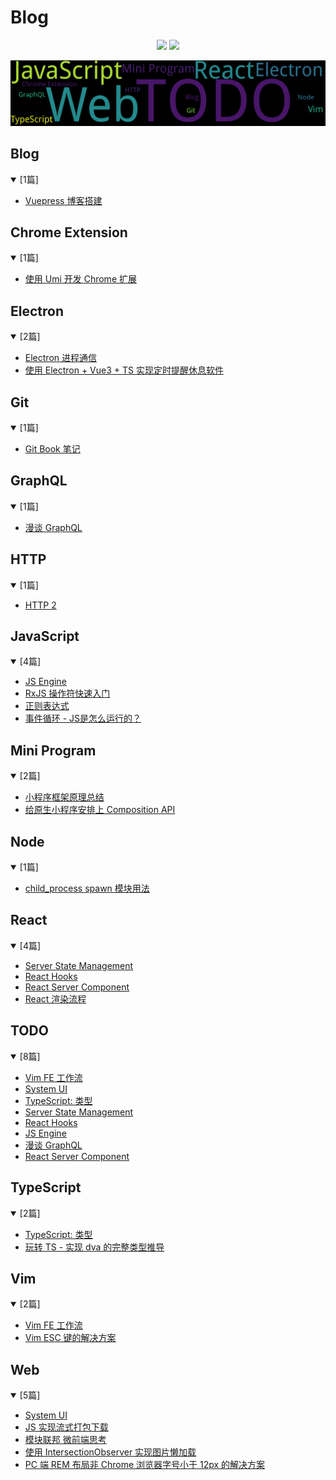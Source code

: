 
# Blog

<p align='center'>
    <img src="https://badgen.net/github/issues/lei4519/blog"/>
    <img src="https://badgen.net/badge/last-commit/2024-03-25 15:16:56"/>
</p>
    <img src="assets/wordcloud.png" title="词云" alt="词云">

## Blog

<details open>
<summary>[1篇]</summary>

- [Vuepress 博客搭建](https://github.com/lei4519/blog/issues/38) 


</details>

            

## Chrome Extension

<details open>
<summary>[1篇]</summary>

- [使用 Umi 开发 Chrome 扩展](https://github.com/lei4519/blog/issues/37) 


</details>

            

## Electron

<details open>
<summary>[2篇]</summary>

- [Electron 进程通信](https://github.com/lei4519/blog/issues/39) 
- [使用 Electron + Vue3 + TS 实现定时提醒休息软件](https://github.com/lei4519/blog/issues/36) 


</details>

            

## Git

<details open>
<summary>[1篇]</summary>

- [Git Book 笔记](https://github.com/lei4519/blog/issues/40) 


</details>

            

## GraphQL

<details open>
<summary>[1篇]</summary>

- [漫谈 GraphQL](https://github.com/lei4519/blog/issues/56) 


</details>

            

## HTTP

<details open>
<summary>[1篇]</summary>

- [HTTP 2](https://github.com/lei4519/blog/issues/41) 


</details>

            

## JavaScript

<details open>
<summary>[4篇]</summary>

- [JS Engine](https://github.com/lei4519/blog/issues/57) 
- [RxJS 操作符快速入门](https://github.com/lei4519/blog/issues/52) 
- [正则表达式](https://github.com/lei4519/blog/issues/51) 
- [事件循环 - JS是怎么运行的？](https://github.com/lei4519/blog/issues/47) 


</details>

            

## Mini Program

<details open>
<summary>[2篇]</summary>

- [小程序框架原理总结](https://github.com/lei4519/blog/issues/43) 
- [给原生小程序安排上 Composition API](https://github.com/lei4519/blog/issues/42) 


</details>

            

## Node

<details open>
<summary>[1篇]</summary>

- [child_process spawn 模块用法](https://github.com/lei4519/blog/issues/44) 


</details>

            

## React

<details open>
<summary>[4篇]</summary>

- [Server State Management](https://github.com/lei4519/blog/issues/59) 
- [React Hooks](https://github.com/lei4519/blog/issues/58) 
- [React Server Component](https://github.com/lei4519/blog/issues/55) 
- [React 渲染流程](https://github.com/lei4519/blog/issues/50) 


</details>

            

## TODO

<details open>
<summary>[8篇]</summary>

- [Vim FE 工作流](https://github.com/lei4519/blog/issues/62) 
- [System UI](https://github.com/lei4519/blog/issues/61) 
- [TypeScript: 类型](https://github.com/lei4519/blog/issues/60) 
- [Server State Management](https://github.com/lei4519/blog/issues/59) 
- [React Hooks](https://github.com/lei4519/blog/issues/58) 
- [JS Engine](https://github.com/lei4519/blog/issues/57) 
- [漫谈 GraphQL](https://github.com/lei4519/blog/issues/56) 
- [React Server Component](https://github.com/lei4519/blog/issues/55) 


</details>

            

## TypeScript

<details open>
<summary>[2篇]</summary>

- [TypeScript: 类型](https://github.com/lei4519/blog/issues/60) 
- [玩转 TS - 实现 dva 的完整类型推导](https://github.com/lei4519/blog/issues/46) 


</details>

            

## Vim

<details open>
<summary>[2篇]</summary>

- [Vim FE 工作流](https://github.com/lei4519/blog/issues/62) 
- [Vim ESC 键的解决方案](https://github.com/lei4519/blog/issues/54) 


</details>

            

## Web

<details open>
<summary>[5篇]</summary>

- [System UI](https://github.com/lei4519/blog/issues/61) 
- [JS 实现流式打包下载](https://github.com/lei4519/blog/issues/53) 
- [模块联邦 微前端思考](https://github.com/lei4519/blog/issues/49) 
- [使用 IntersectionObserver 实现图片懒加载](https://github.com/lei4519/blog/issues/48) 
- [PC 端 REM 布局非 Chrome 浏览器字号小于 12px 的解决方案](https://github.com/lei4519/blog/issues/45) 


</details>

            